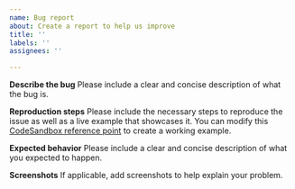 ```yaml
---
name: Bug report
about: Create a report to help us improve
title: ''
labels: ''
assignees: ''

---
```


**Describe the bug**
Please include a clear and concise description of what the bug is.

**Reproduction steps**
Please include the necessary steps to reproduce the issue as well as a live example that showcases it. You can modify this [CodeSandbox reference point](https://codesandbox.io/s/duallistbox-example-mmwiwn) to create a working example.

**Expected behavior**
Please include a clear and concise description of what you expected to happen.

**Screenshots**
If applicable, add screenshots to help explain your problem.
